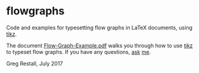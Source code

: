 # flowgraphs
Code and examples for typesetting flow graphs in LaTeX documents, using [tikz](http://ctan.org/pkg/pgf). 

The document [Flow-Graph-Example.pdf](https://github.com/consequently/flowgraphs/blob/master/Flow-Graph-Example.pdf) walks you through how to use [tikz](http://ctan.org/pkg/pgf) to typeset flow graphs. If you have any questions, [ask](http://consequently.org) [me](https://twitter.com/consequently).

Greg Restall, July 2017



